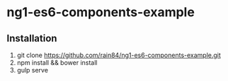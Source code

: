 # ng1-es6-components-example

## Installation

1. git clone https://github.com/rain84/ng1-es6-components-example.git
2. npm install && bower install
3. gulp serve

